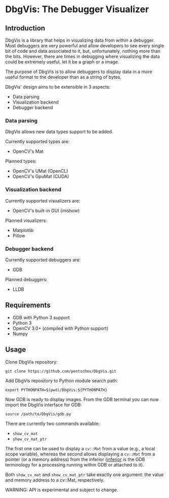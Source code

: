 # DbgVis: The Debugger Visualizer

## Introduction

DbgVis is a library that helps in visualizing data from within a debugger. Most
debuggers are very powerful and allow developers to see every single bit of code
and data associated to it, but, unfortunately, nothing more than the bits.
However, there are times in debugging where visualizing the data could be
extremely useful, let it be a graph or a image.

The purpose of DbgVis is to allow debuggers to display data in a more useful
format to the developer than as a string of bytes.

DbgVis' design aims to be extensible in 3 aspects:

* Data parsing
* Visualization backend
* Debugger backend

### Data parsing

DbgVis allows new data types support to be added.

Currently supported types are:

* OpenCV's Mat

Planned types:

* OpenCV's UMat (OpenCL)
* OpenCV's GpuMat (CUDA)

### Visualization backend

Currently supported visualizers are:

* OpenCV's built-in GUI (imshow)

Planned visualizers:

* Matplotlib
* Pillow

### Debugger backend

Currently supported debuggers are:

* GDB

Planned debuggers:

* LLDB

## Requirements

* GDB with Python 3 support
* Python 3
* OpenCV 3.0+ (compiled with Python support)
* Numpy

## Usage

Clone DbgVis repository:

    git clone https://github.com/pentschev/DbgVis.git

Add DbgVis repository to Python module search path:

    export PYTHONPATH=$(pwd)/DbgVis:${PYTHONPATH}

Now GDB is ready to display images. From the GDB terminal you can now import the
DbgVis interface for GDB:

    source /path/to/DbgVis/gdb.py

There are currently two commands available:

* `show_cv_mat`
* `show_cv_mat_ptr`

The first one can be used to display a `cv::Mat` from a value (e.g., a local
scope variable), whereas the second allows displaying a `cv::Mat` from a pointer
(or a memory address) from the inferior
([inferior](https://sourceware.org/gdb/onlinedocs/gdb/Inferiors-and-Programs.html#Inferiors-and-Programs)
is the GDB terminology for a processing running within GDB or attached to it).

Both `show_cv_mat` and `show_cv_mat_ptr` take exactly one argument: the value
and memory address to a cv::Mat, respectively.

WARNING: API is experimental and subject to change.
